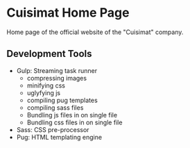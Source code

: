 # Cuisimat Home Page
Home page of the official website of the "Cuisimat" company.

## Development Tools
* Gulp: Streaming task runner
	* compressing images
	* minifying css
	* uglyfying js
	* compiling pug templates
	* compiling sass files
	* Bundling js files in on single file
	* Bundling css files in on single file
* Sass: CSS pre-processor 
* Pug: HTML templating engine